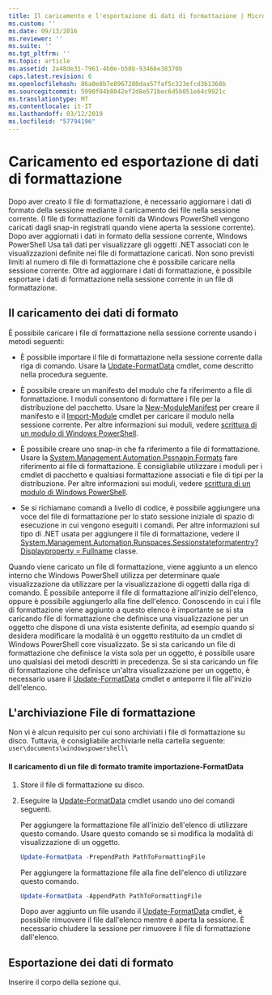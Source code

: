 ```yaml
---
title: Il caricamento e l'esportazione di dati di formattazione | Microsoft Docs
ms.custom: ''
ms.date: 09/13/2016
ms.reviewer: ''
ms.suite: ''
ms.tgt_pltfrm: ''
ms.topic: article
ms.assetid: 2a48de31-7961-4b0e-b58b-93466e38370b
caps.latest.revision: 6
ms.openlocfilehash: 86a0e8b7e8967280daa57faf5c323efcd3b1368b
ms.sourcegitcommit: 5990f04b8042ef2d8e571bec6d5b051e64c9921c
ms.translationtype: MT
ms.contentlocale: it-IT
ms.lasthandoff: 03/12/2019
ms.locfileid: "57794196"
---
```

# <a name="loading-and-exporting-formatting-data"></a>Caricamento ed esportazione di dati di formattazione

Dopo aver creato il file di formattazione, è necessario aggiornare i dati di formato della sessione mediante il caricamento dei file nella sessione corrente. (I file di formattazione forniti da Windows PowerShell vengono caricati dagli snap-in registrati quando viene aperta la sessione corrente). Dopo aver aggiornati i dati in formato della sessione corrente, Windows PowerShell Usa tali dati per visualizzare gli oggetti .NET associati con le visualizzazioni definite nei file di formattazione caricati. Non sono previsti limiti al numero di file di formattazione che è possibile caricare nella sessione corrente. Oltre ad aggiornare i dati di formattazione, è possibile esportare i dati di formattazione nella sessione corrente in un file di formattazione.

## <a name="loading-format-data"></a>Il caricamento dei dati di formato

È possibile caricare i file di formattazione nella sessione corrente usando i metodi seguenti:

- È possibile importare il file di formattazione nella sessione corrente dalla riga di comando. Usare la [Update-FormatData](/powershell/module/Microsoft.PowerShell.Utility/Update-FormatData) cmdlet, come descritto nella procedura seguente.

- È possibile creare un manifesto del modulo che fa riferimento a file di formattazione. I moduli consentono di formattare i file per la distribuzione del pacchetto. Usare la [New-ModuleManifest](/powershell/module/Microsoft.PowerShell.Core/New-ModuleManifest) per creare il manifesto e il [Import-Module](/powershell/module/Microsoft.PowerShell.Core/Import-Module) cmdlet per caricare il modulo nella sessione corrente. Per altre informazioni sui moduli, vedere [scrittura di un modulo di Windows PowerShell](../module/writing-a-windows-powershell-module.md).

- È possibile creare uno snap-in che fa riferimento a file di formattazione. Usare la [System.Management.Automation.Pssnapin.Formats](/dotnet/api/System.Management.Automation.PSSnapIn.Formats) fare riferimento ai file di formattazione. È consigliabile utilizzare i moduli per i cmdlet di pacchetto e qualsiasi formattazione associati e file di tipi per la distribuzione. Per altre informazioni sui moduli, vedere [scrittura di un modulo di Windows PowerShell](../module/writing-a-windows-powershell-module.md).

- Se si richiamano comandi a livello di codice, è possibile aggiungere una voce del file di formattazione per lo stato sessione iniziale di spazio di esecuzione in cui vengono eseguiti i comandi. Per altre informazioni sul tipo di .NET usata per aggiungere il file di formattazione, vedere il [System.Management.Automation.Runspaces.Sessionstateformatentry? Displayproperty = Fullname](/dotnet/api/System.Management.Automation.Runspaces.SessionStateFormatEntry) classe.

Quando viene caricato un file di formattazione, viene aggiunto a un elenco interno che Windows PowerShell utilizza per determinare quale visualizzazione da utilizzare per la visualizzazione di oggetti dalla riga di comando. È possibile anteporre il file di formattazione all'inizio dell'elenco, oppure è possibile aggiungerlo alla fine dell'elenco. Conoscendo in cui i file di formattazione viene aggiunto a questo elenco è importante se si sta caricando file di formattazione che definisce una visualizzazione per un oggetto che dispone di una vista esistente definita, ad esempio quando si desidera modificare la modalità è un oggetto restituito da un cmdlet di Windows PowerShell core  visualizzato. Se si sta caricando un file di formattazione che definisce la vista sola per un oggetto, è possibile usare uno qualsiasi dei metodi descritti in precedenza.  Se si sta caricando un file di formattazione che definisce un'altra visualizzazione per un oggetto, è necessario usare il [Update-FormatData](/powershell/module/Microsoft.PowerShell.Utility/Update-FormatData) cmdlet e anteporre il file all'inizio dell'elenco.

## <a name="storing-your-formatting-file"></a>L'archiviazione File di formattazione

Non vi è alcun requisito per cui sono archiviati i file di formattazione su disco. Tuttavia, è consigliabile archiviarle nella cartella seguente: `user\documents\windowspowershell\`

#### <a name="loading-a-format-file-using-import-formatdata"></a>Il caricamento di un file di formato tramite importazione-FormatData

1. Store il file di formattazione su disco.

2. Eseguire la [Update-FormatData](/powershell/module/Microsoft.PowerShell.Utility/Update-FormatData) cmdlet usando uno dei comandi seguenti.

   Per aggiungere la formattazione file all'inizio dell'elenco di utilizzare questo comando. Usare questo comando se si modifica la modalità di visualizzazione di un oggetto.

   ```powershell
   Update-FormatData -PrependPath PathToFormattingFile
   ```

   Per aggiungere la formattazione file alla fine dell'elenco di utilizzare questo comando.

   ```powershell
   Update-FormatData -AppendPath PathToFormattingFile
   ```

   Dopo aver aggiunto un file usando il [Update-FormatData](/powershell/module/Microsoft.PowerShell.Utility/Update-FormatData) cmdlet, è possibile rimuovere il file dall'elenco mentre è aperta la sessione. È necessario chiudere la sessione per rimuovere il file di formattazione dall'elenco.

## <a name="exporting-format-data"></a>Esportazione dei dati di formato

Inserire il corpo della sezione qui.
